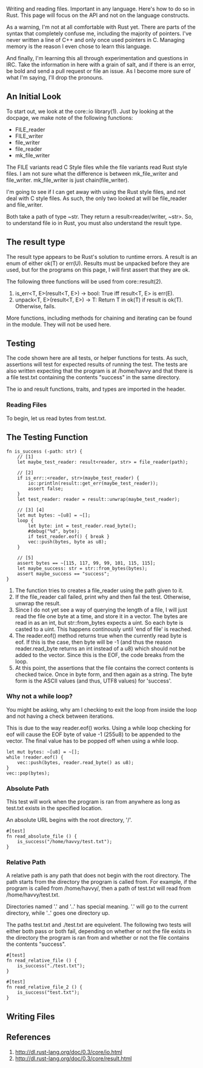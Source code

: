 Writing and reading files. Important in any language. Here's how to do so in
Rust. This page will focus on the API and not on the language constructs.

As a warning, I'm not at all comfortable with Rust yet. There are parts of the
syntax that completely confuse me, including the majority of pointers. I've
never written a line of C++ and only once used pointers in C. Managing memory
is the reason I even chose to learn this language.

And finally, I'm learning this all through experimentation and questions in
IRC. Take the information in here with a grain of salt, and if there is an
error, be bold and send a pull request or file an issue. As I become more sure
of what I'm saying, I'll drop the pronouns.

## An Initial Look

To start out, we look at the core::io library(1). Just by looking at the
docpage, we make note of the following functions:

* FILE_reader
* FILE_writer
* file_writer
* file_reader
* mk_file_writer

The FILE variants read C Style files while the file variants read Rust style
files. I am not sure what the difference is between mk_file_writer and
file_writer. mk_file_writer is just chain(file_writer). 

I'm going to see if I can get away with using the Rust style files, and not
deal with C style files. As such, the only two looked at will be file_reader
and file_writer.

Both take a path of type ~str. They return a result<reader/writer, ~str>. So,
to understand file io in Rust, you must also understand the result type.

## The result type

The result type appears to be Rust's solution to runtime errors. A result is
an enum of either ok(T) or err(U). Results must be unpacked before they are
used, but for the programs on this page, I will first assert that they are ok.

The following three functions will be used from core::result(2).

1. is_err<T, E>(result<T, E>) -> bool: True iff result<T, E> is err(E).
2. unpack<T, E>(result<T, E>) -> T: Return T in ok(T) if result is ok(T).
Otherwise, fails.

More functions, including methods for chaining and iterating can be found in
the module. They will not be used here.

## Testing

The code shown here are all tests, or helper functions for tests. As such,
assertions will test for expected results of running the test. The tests are
also written expecting that the program is at /home/havvy and that there is a
file test.txt containing the contents "success" in the same directory.

The io and result functions, traits, and types are imported in the header.

### Reading Files

To begin, let us read bytes from test.txt.

## The Testing Function

~~~~
fn is_success (-path: str) {
    // [1]
    let maybe_test_reader: result<reader, str> = file_reader(path);

    // [2]
    if is_err::<reader, str>(maybe_test_reader) {
        io::println(result::get_err(maybe_test_reader));
        assert false;
    }
    let test_reader: reader = result::unwrap(maybe_test_reader);
    
    // [3] [4]
    let mut bytes: ~[u8] = ~[];
    loop {
        let byte: int = test_reader.read_byte();
        #debug("%d", byte);
        if test_reader.eof() { break }
        vec::push(bytes, byte as u8);
    }

    // [5]
    assert bytes == ~[115, 117, 99, 99, 101, 115, 115];
    let maybe_success: str = str::from_bytes(bytes);
    assert maybe_success == "success";
}
~~~~

1. The function tries to creates a file_reader using the path given to it.
2. If the file_reader call failed, print why and then fail the test.
Otherwise, unwrap the result.
3. Since I do not yet see a way of querying the length of a file, I will just
read the file one byte at a time, and store it in a vector. The bytes are read
in as an int, but str::from_bytes expects a uint. So each byte is casted to
a uint. This happens continously until 'end of file' is reached.
4. The reader.eof() method returns true when the currently read
byte is eof. If this is the case, then byte will be -1 (and thus the reason
reader.read_byte returns an int instead of a u8) which should not be added to
the vector. Since this is the EOF, the code breaks from the loop.
5. At this point, the assertions that the file contains the correct contents
is checked twice. Once in byte form, and then again as a string. The byte form
is the ASCII values (and thus, UTF8 values) for 'success'.

### Why not a while loop?

You might be asking, why am I checking to exit the loop from inside the loop
and not having a check between iterations.

This is due to the way reader.eof() works. Using a while loop checking for eof 
will cause the EOF byte of value -1 (255u8) to be appended to the vector. The
final value has to be popped off when using a while loop.

~~~~
let mut bytes: ~[u8] = ~[];
while !reader.eof() {
    vec::push(bytes, reader.read_byte() as u8);
}
vec::pop(bytes);
~~~~

### Absolute Path

This test will work when the program is ran from anywhere as long as test.txt
exists in the specified location. 

An absolute URL begins with the root directory, '/'.

~~~~
#[test]
fn read_absolute_file () {
    is_success("/home/havvy/test.txt");
}
~~~~

### Relative Path

A relative path is any path that does not begin with the root directory. The
path starts from the directory the program is called from. For example, if the
program is called from /home/havvy/, then a path of test.txt will read from
/home/havvy/test.txt.

Directories named '.' and '..' has special meaning. '.' will go to the current
directory, while '..' goes one directory up.

The paths test.txt and ./test.txt are equivelent. The following two tests will
either both pass or both fail, depending on whether or not the file exists in
the directory the program is ran from and whether or not the file contains the
contents "success".

~~~~
#[test]
fn read_relative_file () {
    is_success("./test.txt");
}

#[test]
fn read_relative_file_2 () {
    is_success("test.txt");
}
~~~~

## Writing Files



## References

1. http://dl.rust-lang.org/doc/0.3/core/io.html
2. http://dl.rust-lang.org/doc/0.3/core/result.html